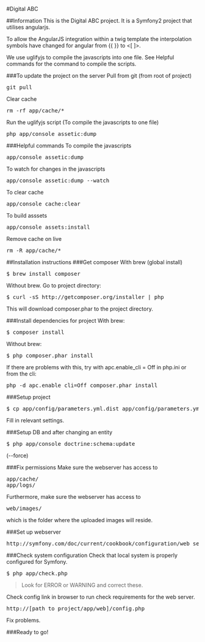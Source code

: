#Digital ABC

##Information
This is the Digital ABC project. It is a Symfony2 project that utilises angularjs.

To allow the AngularJS integration within a twig template the interpolation symbols have changed for angular from {{ }} to <[ ]>.

We use uglifyjs to compile the javascripts into one file. See Helpful commands for the command to compile the scripts.

###To update the project on the server
Pull from git (from root of project)
<pre>
git pull
</pre>
Clear cache
<pre>
rm -rf app/cache/*
</pre>
Run the uglifyjs script (To compile the javascripts to one file)
<pre>
php app/console assetic:dump
</pre>

###Helpful commands
To compile the javascripts
<pre>
app/console assetic:dump
</pre>
To watch for changes in the javascripts
<pre>
app/console assetic:dump --watch
</pre>
To clear cache
<pre>
app/console cache:clear
</pre>
To build asssets
<pre>
app/console assets:install
</pre>
Remove cache on live
<pre>
rm -R app/cache/*
</pre>

##Installation instructions
###Get composer
With brew (global install)
<pre>
$ brew install composer
</pre>

Without brew. Go to project directory:

<pre>
$ curl -sS http://getcomposer.org/installer | php
</pre>

This will download composer.phar to the project directory.

###Install dependencies for project
With brew:
<pre>
$ composer install
</pre>

Without brew:
<pre>
$ php composer.phar install
</pre>

If there are problems with this, try with apc.enable_cli = Off in php.ini or from the cli:
<pre>
php -d apc.enable_cli=Off composer.phar install
</pre>

###Setup project
<pre>
$ cp app/config/parameters.yml.dist app/config/parameters.yml
</pre>

Fill in relevant settings.

###Setup DB and after changing an entity
<pre>
$ php app/console doctrine:schema:update
</pre>
(--force)

###Fix permissions
Make sure the webserver has access to
<pre>
app/cache/
app/logs/
</pre>

Furthermore, make sure the webserver has access to
<pre>
web/images/
</pre>
which is the folder where the uploaded images will reside.

###Set up webserver
<pre>
http://symfony.com/doc/current/cookbook/configuration/web_server_configuration.html
</pre>

###Check system configuration
Check that local system is properly configured for Symfony.

<pre>
$ php app/check.php
</pre>

> Look for ERROR or WARNING and correct these.

Check config link in browser to run check requirements for the web server.

<pre>
http://[path_to_project/app/web]/config.php
</pre>

Fix problems.


###Ready to go!
